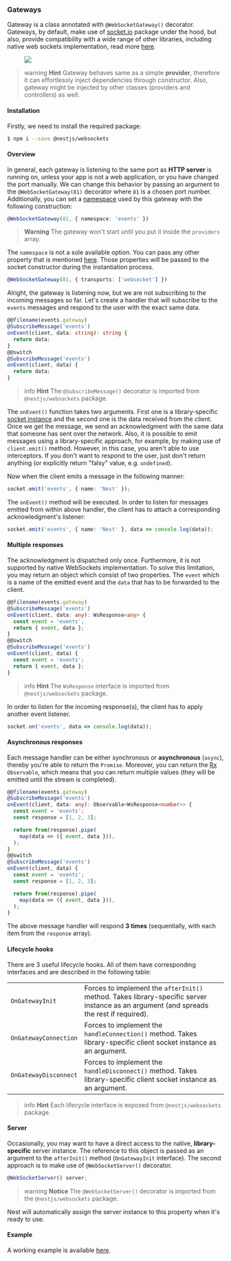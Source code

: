 ### Gateways

Gateway is a class annotated with `@WebSocketGateway()` decorator. Gateways, by default, make use of [socket.io](https://github.com/socketio/socket.io) package under the hood, but also, provide compatibility with a wide range of other libraries, including native web sockets implementation, read more [here](/websockets/adapter).

<figure><img src="/assets/Gateways_1.png" /></figure>

> warning **Hint** Gateway behaves same as a simple **provider**, therefore it can effortlessly inject dependencies through constructor. Also, gateway might be injected by other classes (providers and controllers) as well.

#### Installation

Firstly, we need to install the required package:

```bash
$ npm i --save @nestjs/websockets
```

#### Overview

In general, each gateway is listening to the same port as **HTTP server** is running on, unless your app is not a web application, or you have changed the port manually. We can change this behavior by passing an argument to the `@WebSocketGateway(81)` decorator where `81` is a chosen port number. Additionally, you can set a [namespace](https://socket.io/docs/rooms-and-namespaces/) used by this gateway with the following construction:

```typescript
@WebSocketGateway(81, { namespace: 'events' })
```

> **Warning** The gateway won't start until you put it inside the `providers` array.

The `namespace` is not a sole available option. You can pass any other property that is mentioned [here](https://socket.io/docs/server-api/). Those properties will be passed to the socket constructor during the instantiation process.

```typescript
@WebSocketGateway(81, { transports: ['websocket'] })
```

Alright, the gateway is listening now, but we are not subscribing to the incoming messages so far. Let's create a handler that will subscribe to the `events` messages and respond to the user with the exact same data.

```typescript
@@filename(events.gateway)
@SubscribeMessage('events')
onEvent(client, data: string): string {
  return data;
}
@@switch
@SubscribeMessage('events')
onEvent(client, data) {
  return data;
}
```

> info **Hint** The `@SubscribeMessage()` decorator is imported from `@nestjs/websockets` package.

The `onEvent()` function takes two arguments. First one is a library-specific [socket instance](https://socket.io/docs/server-api/#socket) and the second one is the data received from the client. Once we get the message, we send an acknowledgment with the same data that someone has sent over the network. Also, it is possible to emit messages using a library-specific approach, for example, by making use of `client.emit()` method. However, in this case, you aren't able to use interceptors. If you don't want to respond to the user, just don't return anything (or explicitly return "falsy" value, e.g. `undefined`).

Now when the client emits a message in the following manner:

```typescript
socket.emit('events', { name: 'Nest' });
```

The `onEvent()` method will be executed. In order to listen for messages emitted from within above handler, the client has to attach a corresponding acknowledgment's listener:

```typescript
socket.emit('events', { name: 'Nest' }, data => console.log(data));
```

#### Multiple responses

The acknowledgment is dispatched only once. Furthermore, it is not supported by native WebSockets implementation. To solve this limitation, you may return an object which consist of two properties. The `event` which is a name of the emitted event and the `data` that has to be forwarded to the client.

```typescript
@@filename(events.gateway)
@SubscribeMessage('events')
onEvent(client, data: any): WsResponse<any> {
  const event = 'events';
  return { event, data };
}
@@switch
@SubscribeMessage('events')
onEvent(client, data) {
  const event = 'events';
  return { event, data };
}
```

> info **Hint** The `WsResponse` interface is imported from `@nestjs/websockets` package.

In order to listen for the incoming response(s), the client has to apply another event listener.

```typescript
socket.on('events', data => console.log(data));
```

#### Asynchronous responses

Each message handler can be either synchronous or **asynchronous** (`async`), thereby you're able to return the `Promise`. Moreover, you can return the [Rx](https://github.com/reactivex/rxjs)  `Observable`, which means that you can return multiple values (they will be emitted until the stream is completed).

```typescript
@@filename(events.gateway)
@SubscribeMessage('events')
onEvent(client, data: any): Observable<WsResponse<number>> {
  const event = 'events';
  const response = [1, 2, 3];

  return from(response).pipe(
    map(data => ({ event, data })),
  );
}
@@switch
@SubscribeMessage('events')
onEvent(client, data) {
  const event = 'events';
  const response = [1, 2, 3];

  return from(response).pipe(
    map(data => ({ event, data })),
  );
}
```

The above message handler will respond **3 times** (sequentially, with each item from the `response` array).

#### Lifecycle hooks

There are 3 useful lifecycle hooks. All of them have corresponding interfaces and are described in the following table:

<table>
  <tr>
    <td>
      <code>OnGatewayInit</code>
    </td>
    <td>
      Forces to implement the <code>afterInit()</code> method. Takes library-specific server instance as an argument (and
      spreads the rest if required).
    </td>
  </tr>
  <tr>
    <td>
      <code>OnGatewayConnection</code>
    </td>
    <td>
      Forces to implement the <code>handleConnection()</code> method. Takes library-specific client socket instance as
      an argument.
    </td>
  </tr>
  <tr>
    <td>
      <code>OnGatewayDisconnect</code>
    </td>
    <td>
      Forces to implement the <code>handleDisconnect()</code> method. Takes library-specific client socket instance as
      an argument.
    </td>
  </tr>
</table>

> info **Hint** Each lifecycle interface is exposed from `@nestjs/websockets` package.

#### Server

Occasionally, you may want to have a direct access to the native, **library-specific** server instance. The reference to this object is passed as an argument to the `afterInit()` method (`OnGatewayInit` interface). The second approach is to make use of `@WebSocketServer()` decorator.

```typescript
@WebSocketServer() server;
```

> warning **Notice** The `@WebSocketServer()` decorator is imported from the `@nestjs/websockets` package.

Nest will automatically assign the server instance to this property when it's ready to use.

#### Example

A working example is available [here](https://github.com/nestjs/nest/tree/master/sample/02-gateways).
